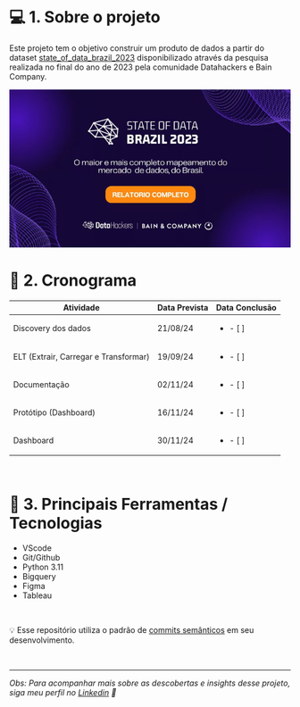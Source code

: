 # 💻 1. Sobre o projeto 
Este projeto tem o objetivo construir um produto de dados a partir do dataset [state_of_data_brazil_2023](https://www.kaggle.com/datasets/datahackers/state-of-data-brazil-2023/data) disponibilizado através da pesquisa realizada no final do ano de 2023 pela comunidade Datahackers e Bain Company.


![imagem](state_of_data_brazil_2023\images\banner2.png)




# 📅 2. Cronograma 


| Atividade               |Data Prevista | Data Conclusão |
|-------------------------|--------------|-------------|
| Discovery dos dados     | 21/08/24       | <ul><li>- [ ] </li>      |
| ELT (Extrair, Carregar e Transformar) | 19/09/24   | <ul><li>- [ ] </li>       |
| Documentação            | 02/11/24       | <ul><li>- [ ] </li>    |
| Protótipo (Dashboard)   | 16/11/24       | <ul><li>- [ ] </li>      |
| Dashboard               | 30/11/24       | <ul><li>- [ ] </li>     |

<br>

# 🔨 3. Principais Ferramentas / Tecnologias 

- VScode
- Git/Github
- Python 3.11
- Bigquery
- Figma
- Tableau

<br>

💡 Esse repositório utiliza o padrão de [commits semânticos](https://github.com/iuricode/padroes-de-commits) em seu desenvolvimento.

<br>

___
<em> Obs: Para acompanhar mais sobre as descobertas e insights desse projeto, siga meu perfil no [Linkedin](https://www.linkedin.com/in/francinisantana/) 💛 <em>
